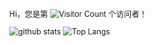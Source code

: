 Hi，您是第 ![Visitor Count](https://profile-counter.glitch.me/zhen-ke/count.svg) 个访问者！


![github stats](https://github-readme-stats.vercel.app/api?username=zhen-ke&show_icons=true&count_private=true&include_all_commits=true)
![Top Langs](https://github-readme-stats.vercel.app/api/top-langs/?username=zhen-ke&layout=compact&hide=html,css,xslt&langs_count=8)
